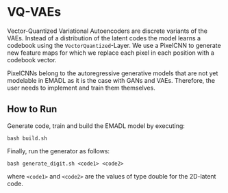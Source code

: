 # VQ-VAEs
Vector-Quantized Variational Autoencoders are discrete variants of the VAEs. Instead of a distribution of the latent codes the model learns a codebook using the `VectorQuantized`-Layer. We use a PixelCNN to generate new feature maps for which we replace each pixel in each position with a codebook vector.

PixelCNNs belong to the autoregressive generative models that are not yet modelable in EMADL as it is the case with GANs and VAEs. Therefore, the user needs to implement and train them themselves.

## How to Run
Generate code, train and build the EMADL model by executing:

```
bash build.sh
```

Finally, run the generator as follows:
```
bash generate_digit.sh <code1> <code2>
```
where `<code1>` and `<code2>` are the values of type double for the 2D-latent code.



